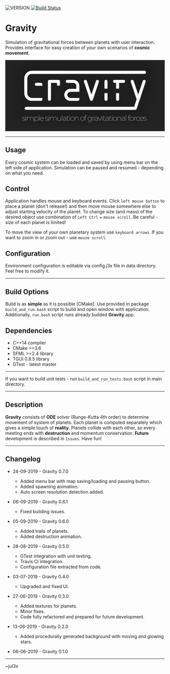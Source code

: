 ![VERSION][version] [![Build Status](https://travis-ci.com/jul3x/Gravity.svg?branch=master)](https://travis-ci.com/jul3x/Gravity)

# Gravity

Simulation of gravitational forces between planets with user interaction. Provides interface for easy creation of your own scenarios of **cosmic movement**.

![Simple simulation of cosmic movement][logo]

-----

## Usage
Every cosmic system can be loaded and saved by using menu bar on the left side of application. Simulation can be paused and resumed - depending on what you need.  

## Control
Application handles mouse and keyboard events. Click ``left mouse button`` to place a planet (don't release!) and then move mouse somewhere else to adjust starting velocity of the planet. To change size (and mass) of the desired object use combination of ``Left Ctrl`` + ``mouse scroll``. Be careful - size of each planet is limited!

To move the view of your own planetary system use ``keyboard arrows``. If you want to zoom in or zoom out - use ``mouse scroll``.

## Configuration
Environment configuration is editable via config.j3x file in data directory. Feel free to modify it.

-----

## Build Options

Build is as **simple** as it is possible [CMake]. Use provided in package ``build_and_run.bash`` script to build and open window with application. Additionally, ``run.bash`` script runs already builded **Gravity** app.  

## Dependencies

* C++14 compiler
* CMake >=3.6
* SFML >=2.4 library
* TGUI 0.8.5 library
* GTest - latest master

-----
  
If you want to build unit tests - run ``build_and_run_tests.bash`` script in main directory.

-----

## Description

**Gravity** consists of **ODE** solver (Runge-Kutta 4th order) to determine movement of system of planets. Each planet is computed separately which gives a simple touch of **reality**. Planets collide with each other, so every meeting ends with **destruction** and momentum conservation.
**Future** development is described in ``Issues``. Have fun!

-----

## Changelog
* 24-09-2019 - Gravity 0.7.0
    - Added menu bar with map saving/loading and pausing button.
    - Added spawning animation.
    - Auto screen resolution detection added.

* 06-09-2019 - Gravity 0.6.1
    - Fixed building issues.

* 05-09-2019 - Gravity 0.6.0
    - Added trails of planets.
    - Added destruction animation.

* 28-08-2019 - Gravity 0.5.0
    - GTest integration with unit testing.
    - Travis CI integration.
    - Configuration file extracted from code.

* 03-07-2019 - Gravity 0.4.0
    - Upgraded and fixed UI.

* 27-06-2019 - Gravity 0.3.0
    - Added textures for planets.
    - Minor fixes.
    - Code fully refactored and prepared for future development.

* 13-06-2019 - Gravity 0.2.0
    - Added procedurally generated background with moving and glowing stars.

* 06-06-2019 - Gravity 0.1.0

---

~jul3x

[VERSION]: https://img.shields.io/badge/version-0.7.0-blue.svg
[logo]: data/textures/logo.png

